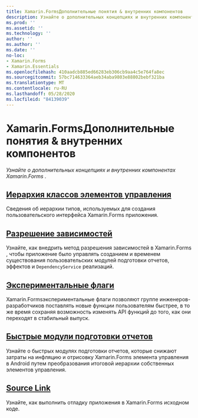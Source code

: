 ```yaml
---
title: Xamarin.FormsДополнительные понятия & внутренних компонентов
description: Узнайте о дополнительных концепциях и внутренних компонентах Xamarin.Forms .
ms.prod: ''
ms.assetid: ''
ms.technology: ''
author: ''
ms.author: ''
ms.date: ''
no-loc:
- Xamarin.Forms
- Xamarin.Essentials
ms.openlocfilehash: 410aadcb885ed66283eb306cb9aa4c5e764fa8ec
ms.sourcegitcommit: 57bc714633364aeb34aba9803e88802bebf321ba
ms.translationtype: MT
ms.contentlocale: ru-RU
ms.lasthandoff: 05/28/2020
ms.locfileid: "84139039"
---
```

# <a name="xamarinforms-advanced-concepts--internals"></a>Xamarin.FormsДополнительные понятия & внутренних компонентов

_Узнайте о дополнительных концепциях и внутренних компонентах Xamarin.Forms ._

## <a name="controls-class-hierarchy"></a>[Иерархия классов элементов управления](class-hierarchy.md)

Сведения об иерархии типов, используемых для создания пользовательского интерфейса Xamarin.Forms приложения.

## <a name="dependency-resolution"></a>[Разрешение зависимостей](dependency-resolution.md)

Узнайте, как внедрить метод разрешения зависимостей в Xamarin.Forms , чтобы приложение было управлять созданием и временем существования пользовательских модулей подготовки отчетов, эффектов и `DependencyService` реализаций.

## <a name="experimental-flags"></a>[Экспериментальные флаги](experimental-flags.md)

Xamarin.Formsэкспериментальные флаги позволяют группе инженеров-разработчиков поставлять новые функции пользователям быстрее, в то же время сохраняя возможность изменять API функций до того, как они переходят в стабильный выпуск.

## <a name="fast-renderers"></a>[Быстрые модули подготовки отчетов](fast-renderers.md)

Узнайте о быстрых модулях подготовки отчетов, которые снижают затраты на инфляцию и отрисовку Xamarin.Forms элемента управления в Android путем преобразования итоговой иерархии собственных элементов управления.

## <a name="source-link"></a>[Source Link](sourcelink.md)

Узнайте, как выполнить отладку приложения в Xamarin.Forms исходном коде.

